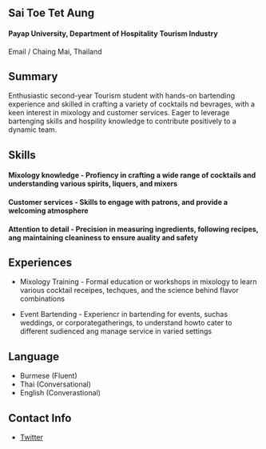 ## Sai Toe Tet Aung
#### Payap University, Department of Hospitality Tourism Industry 


Email / Chaing Mai, Thailand

## Summary 

Enthusiastic second-year Tourism student with hands-on bartending experience and skilled in crafting a variety of cocktails nd bevrages, with a keen interest in mixology and customer services. Eager to leverage bartenging skills and hospility knowledge to contribute positively to a dynamic team.

## Skills

#### Mixology knowledge - Profiency in crafting a wide range of cocktails and understanding various spirits, liquers, and mixers

#### Customer services - Skills to engage with patrons, and provide a welcoming atmosphere
  
#### Attention to detail - Precision in measuring ingredients, following recipes, ang maintaining cleaniness to ensure auality and safety

## Experiences

- Mixology Training - Formal education or workshops in mixology to learn various cocktail receipes, techques, and the science behind flavor combinations

- Event Bartending - Experiencr in bartending for events, suchas weddings, or corporategatherings, to understand howto cater to different sudienced ang manage service in varied settings

## Language

  -  Burmese (Fluent)
  -  Thai (Conversational)
  -  English (Converastional)

## Contact Info

- [Twitter](https://x.com/saitoetetaung1?s=21&t=0fb8A48o34wHC4MAt9pSeQ)
